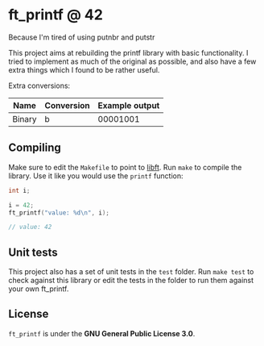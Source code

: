 # ft\_printf @ 42
Because I'm tired of using putnbr and putstr

This project aims at rebuilding the printf library with basic functionality. I
tried to implement as much of the original as possible, and also have a few
extra things which I found to be rather useful.

Extra conversions:

| Name		| Conversion	| Example output	|
| --------- | ------------- | ----------------- |
| Binary	| b				| 00001001			|

## Compiling
Make sure to edit the `Makefile` to point to
[libft](https://github.com/pbondoer/42-libft). Run `make` to compile the
library. Use it like you would use the `printf` function:

```c
int i;

i = 42;
ft_printf("value: %d\n", i);

// value: 42
```

## Unit tests
This project also has a set of unit tests in the `test` folder. Run `make test`
to check against this library or edit the tests in the folder to run them
against your own ft\_printf.

## License
`ft_printf` is under the **GNU General Public License 3.0**.
